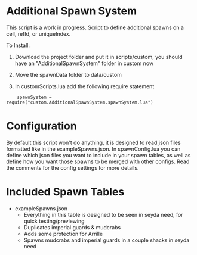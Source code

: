 # Additional Spawn System
This script is a work in progress. Script to define additional spawns on a cell, refId, or uniqueIndex.

To Install:

1. Download the project folder and put it in scripts/custom, you should have an "AdditionalSpawnSystem" folder in custom now

2. Move the spawnData folder to data/custom

3. In customScripts.lua add the following require statement
```
    spawnSystem = require("custom.AdditionalSpawnSystem.spawnSystem.lua")
```

# Configuration
By default this script won't do anything, it is designed to read json files formatted like in the exampleSpawns.json. In spawnConfig.lua you can define which json files you want to include in your spawn tables, as well as define how you want those spawns to be merged with other configs. Read the comments for the config settings for more details.

# Included Spawn Tables
- exampleSpawns.json
  - Everything in this table is designed to be seen in seyda need, for quick testing/previewing
  - Duplicates imperial guards & mudcrabs
  - Adds some protection for Arrille
  - Spawns mudcrabs and imperial guards in a couple shacks in seyda need
